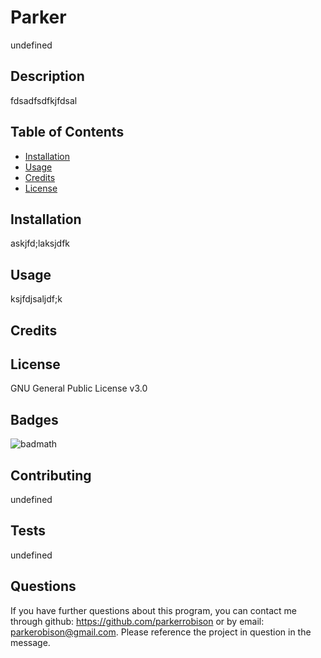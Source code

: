 # Parker

  undefined

  ## Description 
  
fdsadfsdfkjfdsal
  
  
  ## Table of Contents
  
  * [Installation](#installation)
  * [Usage](#usage)
  * [Credits](#credits)
  * [License](#license)
  
  
  ## Installation
  
  askjfd;laksjdfk
  
  
  ## Usage 

 ksjfdjsaljdf;k
  
  ## Credits
  
  
   
  ## License

  GNU General Public License v3.0

  ## Badges
 
  ![badmath](https://img.shields.io/github/languages/top/nielsenjared/badmath)
  
  ## Contributing

  undefined
  
  ## Tests

  undefined

  ## Questions

  If you have further questions about this program, you can contact me through github: https://github.com/parkerrobison 
  or by email: parkerobison@gmail.com.
  Please reference the project in question in the message.
